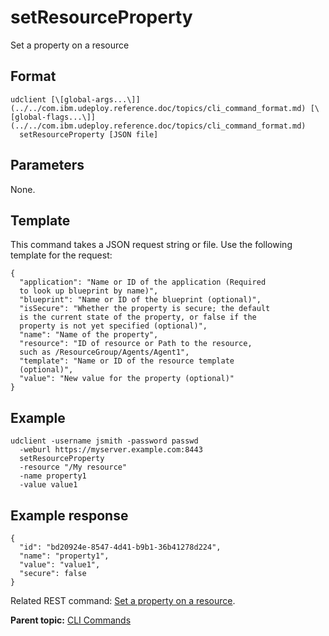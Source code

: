# setResourceProperty

Set a property on a resource

## Format

```
udclient [\[global-args...\]](../../com.ibm.udeploy.reference.doc/topics/cli_command_format.md) [\[global-flags...\]](../../com.ibm.udeploy.reference.doc/topics/cli_command_format.md)
  setResourceProperty [JSON file]
```

## Parameters

None.

## Template

This command takes a JSON request string or file. Use the following template for the request:

```
{
  "application": "Name or ID of the application (Required 
  to look up blueprint by name)",
  "blueprint": "Name or ID of the blueprint (optional)",
  "isSecure": "Whether the property is secure; the default 
  is the current state of the property, or false if the 
  property is not yet specified (optional)",
  "name": "Name of the property",
  "resource": "ID of resource or Path to the resource, 
  such as /ResourceGroup/Agents/Agent1",
  "template": "Name or ID of the resource template 
  (optional)",
  "value": "New value for the property (optional)"
}

```

## Example

```
udclient -username jsmith -password passwd 
  -weburl https://myserver.example.com:8443
  setResourceProperty
  -resource "/My resource"
  -name property1
  -value value1
```

## Example response

```
{
  "id": "bd20924e-8547-4d41-b9b1-36b41278d224",
  "name": "property1",
  "value": "value1",
  "secure": false
}
```

Related REST command: [Set a property on a resource](rest_cli_resource_setproperty_put.md).

**Parent topic:** [CLI Commands](../../com.ibm.udeploy.reference.doc/topics/cli_commands.md)

